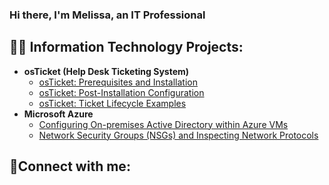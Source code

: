 ### Hi there, I'm Melissa, an IT Professional

<h2>👨‍💻 Information Technology Projects:</h2>

- <b>osTicket (Help Desk Ticketing System)</b>
  - [osTicket: Prerequisites and Installation](https://github.com/mroesberry988/osticket-prereqs)
  - [osTicket: Post-Installation Configuration](https://github.com/mroesberry988/post-install-config)
  - [osTicket: Ticket Lifecycle Examples](https://github.com/mroesberry988/ticket-lifecycle)
- <b>Microsoft Azure</b>
  - [Configuring On-premises Active Directory within Azure VMs](https://github.com/mroesberry988/configure-ad)
  - [Network Security Groups (NSGs) and Inspecting Network Protocols](https://github.com/mroesberry988/azure-network-protocols)


<h2>🤳Connect with me:</h2>

[linkedin]: https://linkedin.com/in/Melissa
<!--
**mroesberry988/mroesberry988** is a ✨ _special_ ✨ repository because its `README.md` (this file) appears on your GitHub profile.

Here are some ideas to get you started:

- 🔭 I’m currently working on Cybersecurity Program, with the career focus of prevention in child trafficking.
- 🌱 I’m currently learning...
- 👯 I’m looking to collaborate on...
- 🤔 I’m looking for help with ...
- 💬 Ask me about ...
- 📫 How to reach me: mroesberry988@yahoo.com
- ⚡ Fun fact: 
-->
